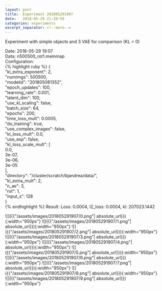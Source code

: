 ```yaml
---
layout: post
title:  Experiment 201805291907
date:   2018-05-29 21:20:50
categories: experiments
excerpt_separator: <!--more-->
---
```

Experiment with simple objects and 3 VAE for comparison (KL = 0)  

 <!--more-->
Date: 2018-05-29 19:07  
Data: n500500_rot1.memmap  
Configuration:   
{% highlight ruby %}
{  
    "kl_extra_exponent": 2,   
    "numimgs": 500500,   
    "modelid": "201805081352",   
    "epoch_updates": 100,   
    "learning_rate": 0.001,   
    "latent_dim": 100,   
    "use_kl_scaling": false,   
    "batch_size": 64,   
    "epochs": 200,   
    "time_loss_mult": 0.0005,   
    "do_training": true,   
    "use_complex_images": false,   
    "kl_loss_mult": 0.0,   
    "use_exp": false,   
    "kl_loss_scale_mult": [  
        0.0,   
        3e-07,   
        3e-06,   
        3e-05  
    ],   
    "directory": "/cluster/scratch/bjandrea/data/",   
    "kl_extra_mult": 2,   
    "n_ae": 3,   
    "rot": 1,   
    "input_s": 128  
}  
{% endhighlight %}
Result: Loss: 0.0004, l2_loss: 0.0004, kl: 207023.1442  

![]({{"/assets/images/201805291907/0.png"| absolute_url}}){:width="950px"}
![]({{"/assets/images/201805291907/1.png"| absolute_url}}){:width="950px"}
![]({{"/assets/images/201805291907/2.png"| absolute_url}}){:width="950px"}
![]({{"/assets/images/201805291907/3.png"| absolute_url}}){:width="950px"}
![]({{"/assets/images/201805291907/4.png"| absolute_url}}){:width="950px"}
![]({{"/assets/images/201805291907/5.png"| absolute_url}}){:width="950px"}
![]({{"/assets/images/201805291907/6.png"| absolute_url}}){:width="950px"}
![]({{"/assets/images/201805291907/7.png"| absolute_url}}){:width="950px"}
![]({{"/assets/images/201805291907/8.png"| absolute_url}}){:width="950px"}
![]({{"/assets/images/201805291907/9.png"| absolute_url}}){:width="950px"}
